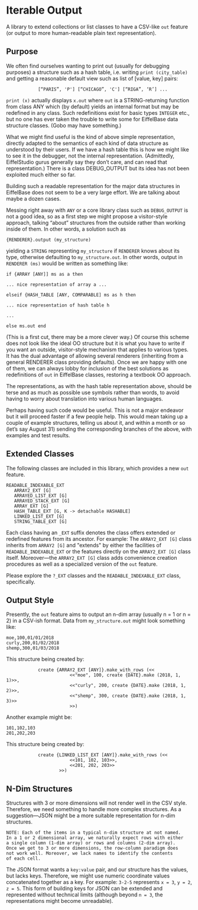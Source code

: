 # Iterable Output

A library to extend collections or list classes to have a CSV-like `out` feature (or output to more human-readable plain text representation).

## Purpose

We often find ourselves wanting to print out (usually for debugging purposes) a structure such as a hash table, i.e. writing `print (city_table)` and getting a reasonable default view such as list of [value, key] pairs:

                [“PARIS”, 'P'] [“CHICAGO”, 'C'] [“RIGA”, ‘R’] ...

`print (x)` actually displays `x.out` where `out` is a STRING-returning function from class ANY which (by default) yields an internal format but may be redefined in any class. Such redefinitions exist for basic types `INTEGER` etc., but no one has ever taken the trouble to write some for EiffelBase data structure classes. (Gobo may have something.) 

What we might find useful is the kind of above simple representation, directly adapted to the semantics of each kind of data structure as understood by their users. If we have a hash table this is how we might like to see it in the debugger, not the internal representation. (Admittedly, EiffelStudio gurus generally say they don’t care, and can read that representation.) There is a class DEBUG_OUTPUT but its idea has not been exploited much either so far.

Building such a readable representation for the major data structures in EiffelBase does not seem to be a very large effort. We are talking about maybe a dozen cases.

Messing right away with `ANY` or a core library class such as `DEBUG_OUTPUT` is not a good idea, so as a first step we might propose a visitor-style approach, talking “about” structures from the outside rather than working inside of them. In other words, a solution such as

```
{RENDERER}.output (my_structure)
```

yielding a `STRING` representing `my_structure` if `RENDERER` knows about its type, otherwise defaulting to `my_structure.out`. In other words, output in `RENDERER (ms)` would be written as something like:

```
if {ARRAY [ANY]] ms as a then

... nice representation of array a ...

elseif {HASH_TABLE [ANY, COMPARABLE] ms as h then

... nice representation of hash table h

...

else ms.out end
```

(This is a first cut, there may be a more clever way.) Of course this scheme does not look like the ideal OO structure but it is what you have to write if you want an outside, visitor-style mechanism that applies to various types. It  has the dual advantage of allowing several renderers (inheriting from a general RENDERER class providing defaults). Once we are happy with one of them, we can always lobby for inclusion of the best solutions as redefinitions of `out` in EiffelBase classes, restoring a textbook OO approach.

The representations, as with the hash table representation above, should  be terse and as much as possible use symbols rather than words, to avoid having to worry about translation into various human languages.

Perhaps having such code would be useful. This is not a major endeavor but it will proceed faster if a few people help. This would mean taking up a couple of example structures, telling us about it, and within a month or so (let’s say August 31) sending the corresponding branches of the above, with examples and test results.

## Extended Classes

The following classes are included in this library, which provides a new `out` feature.

```
READABLE_INDEXABLE_EXT
   ARRAY2_EXT [G]
   ARRAYED_LIST_EXT [G]
   ARRAYED_STACK_EXT [G]
   ARRAY_EXT [G]
   HASH_TABLE_EXT [G, K -> detachable HASHABLE]
   LINKED_LIST_EXT [G]
   STRING_TABLE_EXT [G]
```

Each class having an `_EXT` suffix denotes the class offers extended or redefined features from its ancestor. For example: The `ARRAY2_EXT [G]` class inherits from `ARRAY2 [G]` and "extends" by either the facilities of `READABLE_INDEXABLE_EXT` or the features directly on the `ARRAY2_EXT [G]` class itself. Moreover—the `ARRAY2_EXT [G]` class adds convenience creation procedures as well as a specialized version of the `out` feature. 

Please explore the `?_EXT` classes and the `READABLE_INDEXABLE_EXT` class, specifically.

## Output Style

Presently, the `out` feature aims to output an n-dim array (usually n = 1 or n = 2) in a CSV-ish format. Data from `my_structure.out` might look something like:

```
moe,100,01/01/2018
curly,200,01/02/2018
shemp,300,01/03/2018
```
This structure being created by:

```
			create {ARRAY2_EXT [ANY]}.make_with_rows (<<
						<<"moe", 100, create {DATE}.make (2018, 1, 1)>>,
						<<"curly", 200, create {DATE}.make (2018, 1, 2)>>,
						<<"shemp", 300, create {DATE}.make (2018, 1, 3)>>
						>>)
```

Another example might be:
```
101,102,103
201,202,203
```
This structure being created by:
```
			create {LINKED_LIST_EXT [ANY]}.make_with_rows (<<
						<<101, 102, 103>>,
						<<201, 202, 203>>
					>>)
```
## N-Dim Structures
Structures with 3 or more dimensions will not render well in the CSV style. Therefore, we need something to handle more complex structures. As a suggestion—JSON might be a more suitable representation for n-dim structures.

```
NOTE: Each of the items in a typical n-dim structure at not named. 
In a 1 or 2 dimensional array, we naturally expect rows with either 
a single column (1-dim array) or rows and columns (2-dim array). 
Once we get to 3 or more dimensions, the row-column paradigm does 
not work well. Moreover, we lack names to identify the contents 
of each cell. 
```
The JSON format wants a `key:value` pair, and our structure has the values, but lacks keys. Therefore, we might use numeric coordinate values concatenated together as a key. For example: `3-2-5` represents `x = 3`, `y = 2`, `z = 5`. This form of building keys for JSON can be extended and represented without technical limits (although beyond `n = 3`, the representations might become unreadable).

